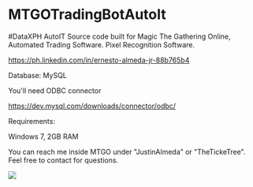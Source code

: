 # MTGOTradingBotAutoIt
#DataXPH
AutoIT Source code built for Magic The Gathering Online, Automated Trading Software. Pixel Recognition Software.

https://ph.linkedin.com/in/ernesto-almeda-jr-88b765b4

Database: MySQL

You'll need ODBC connector

https://dev.mysql.com/downloads/connector/odbc/

Requirements:

Windows 7, 2GB RAM

You can reach me inside MTGO under "JustinAlmeda" or "TheTickeTree". Feel free to contact for questions.

[![](https://www.paypalobjects.com/en_US/i/btn/btn_donateCC_LG.gif)](https://www.paypal.com/cgi-bin/webscr?cmd=_s-xclick&hosted_button_id=Z96CS4ZHQRJFG)







